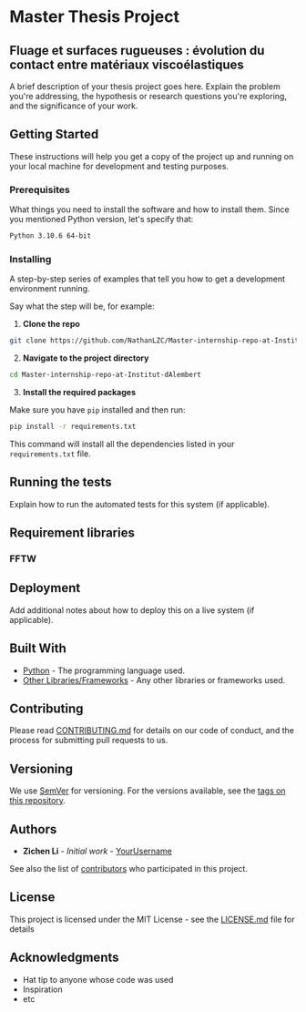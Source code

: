 # Master Thesis Project

## Fluage et surfaces rugueuses : évolution du contact entre matériaux viscoélastiques

A brief description of your thesis project goes here. Explain the problem you're addressing, the hypothesis or research questions you're exploring, and the significance of your work.

## Getting Started

These instructions will help you get a copy of the project up and running on your local machine for development and testing purposes.

### Prerequisites

What things you need to install the software and how to install them. Since you mentioned Python version, let's specify that:

```bash
Python 3.10.6 64-bit
```

### Installing

A step-by-step series of examples that tell you how to get a development environment running.

Say what the step will be, for example:

1. **Clone the repo**

```bash
git clone https://github.com/NathanLZC/Master-internship-repo-at-Institut-dAlembert
```

2. **Navigate to the project directory**

```bash
cd Master-internship-repo-at-Institut-dAlembert
```

3. **Install the required packages**

Make sure you have `pip` installed and then run:

```bash
pip install -r requirements.txt
```

This command will install all the dependencies listed in your `requirements.txt` file.

## Running the tests

Explain how to run the automated tests for this system (if applicable).

## Requirement libraries
### FFTW


## Deployment

Add additional notes about how to deploy this on a live system (if applicable).

## Built With

* [Python](https://www.python.org/downloads/release/python-3106/) - The programming language used.
* [Other Libraries/Frameworks](#) - Any other libraries or frameworks used.

## Contributing

Please read [CONTRIBUTING.md](#) for details on our code of conduct, and the process for submitting pull requests to us.

## Versioning

We use [SemVer](http://semver.org/) for versioning. For the versions available, see the [tags on this repository](https://github.com/yourusername/your-repository-name/tags).

## Authors

* **Zichen Li** - *Initial work* - [YourUsername](https://github.com/YourUsername)

See also the list of [contributors](https://github.com/yourusername/your-repository-name/contributors) who participated in this project.

## License

This project is licensed under the MIT License - see the [LICENSE.md](LICENSE.md) file for details

## Acknowledgments

* Hat tip to anyone whose code was used
* Inspiration
* etc
